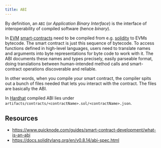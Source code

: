 ```yaml
---
title: ABI
---
```


By definition, an `ABI` (or _Application Binary Interface_) is the interface of interoperability of compiled software (hence _binary_).

In [EVM](/evm) [smart-contracts](/knowledge/web3/smart-contracts.md) need to be compiled from e.g. [solidity](/knowledge/web3/solidity/solidity.md) to EVMs bytecode. The smart contract is just this sequence of bytecode. To access functions defined in high-level languages, users need to translate names and arguments into byte representations for byte code to work with it. The ABI documents these names and types precisely, easily parseable format, doing translations between human-intended method calls and smart-contract operations discoverable and reliable.

In other words, when you compile your smart contract, the compiler spits out a bunch of files needed that lets you interact with the contract. The files are basically the ABI.

In [Hardhat](/knowledge/web3/solidity/hardhat.md) compiled ABI lies under `artifacts/contracts/<contractName>.sol/<contractName>.json`.

## Resources

- https://www.quicknode.com/guides/smart-contract-development/what-is-an-abi
- https://docs.soliditylang.org/en/v0.8.14/abi-spec.html
